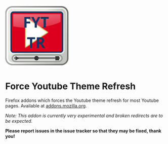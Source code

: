 <img src="logo.png" alt="logo" width="200">

# Force Youtube Theme Refresh

Firefox addons which forces the Youtube theme refresh for most Youtube pages. Available at [addons.mozilla.org](https://addons.mozilla.org/en-US/firefox/addon/force-youtube-theme-refresh/).

_Note: This addon is currently very experimental and broken redirects are to be expected._

**Please report issues in the issue tracker so that they may be fixed, thank you!**
